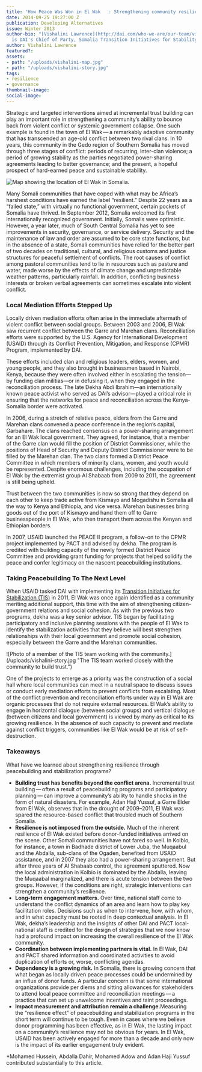 ```yaml
---
title: 'How Peace Was Won in El Wak   : Strengthening community resilience through peacebuilding initiatives'
date: 2014-09-25 19:27:00 Z
publication: Developing Alternatives
issue: Winter 2013
author-bio: "[Vishalini Lawrence](http://dai.com/who-we-are/our-team/vishalini-lawrence)
  is DAI's Chief of Party, Somalia Transition Initiatives for Stability."
author: Vishalini Lawrence
featured?: 
assets:
- path: "/uploads/vishalini-map.jpg"
- path: "/uploads/vishalini-story.jpg"
tags:
- resilience
- governance
thumbnail-image:
social-image:
---
```


<p>Strategic and targeted interventions aimed at incremental trust building can play an important role in strengthening a community’s ability to bounce back from violent conflict or systemic government collapse. One such example is found in the town of El Wak — a remarkably adaptive community that has transcended an age-old conflict between two rival clans. In 10 years, this community in the Gedo region of Southern Somalia has moved through three stages of conflict: periods of recurring, inter-clan violence; a period of growing stability as the parties negotiated power-sharing agreements leading to better governance; and the present, a hopeful prospect of hard-earned peace and sustainable stability. </p>


![Map showing the location of El Wak in Somalia.](/uploads/vishalini-map.jpg "El Wak, Somalia") 
  <p>Many Somali communities that have coped with what may be Africa’s harshest conditions have earned the label “resilient.” Despite 22 years as a “failed state,” with virtually no functional government, certain pockets of Somalia have thrived. In September 2012, Somalia welcomed its first internationally recognized government. Initially, Somalis were optimistic. However, a year later, much of South Central Somalia has yet to see improvements in security, governance, or service delivery. Security and the maintenance of law and order are assumed to be core state functions, but in the absence of a state, Somali communities have relied for the better part of two decades on traditional, cultural, and religious customs and justice structures for peaceful settlement of conflicts. The root causes of conflict among pastoral communities tend to lie in resources such as pasture and water, made worse by the effects of climate change and unpredictable weather patterns, particularly rainfall. In addition, conflicting business interests or broken verbal agreements can sometimes escalate into violent conflict.</p>
<h3>Local Mediation Efforts Stepped Up</h3>
  <p>Locally driven mediation efforts often arise in the immediate aftermath of violent conflict between social groups. Between 2003 and 2006, El Wak saw recurrent conflict between the Garre and Marehan clans. Reconciliation efforts were supported by the U.S. Agency for International Development (USAID) through its Conflict Prevention, Mitigation, and Response (CPMR) Program, implemented by DAI.</p>
  <p>These efforts included clan and religious leaders, elders, women, and young people, and they also brought in businessmen based in Nairobi, Kenya, because they were often involved either in escalating the tension—by funding clan militias—or in defusing it, when they engaged in the reconciliation process. The late Dekha Abdi Ibrahim—an internationally known peace activist who served as DAI’s advisor—played a critical role in ensuring that the networks for peace and reconciliation across the Kenya-Somalia border were activated. </p>
  <p>In 2006, during a stretch of relative peace, elders from the Garre and Marehan clans convened a peace conference in the region’s capital, Garbahare. The clans reached consensus on a power-sharing arrangement for an El Wak local government. They agreed, for instance, that a member of the Garre clan would fill the position of District Commissioner, while the positions of Head of Security and Deputy District Commissioner were to be filled by the Marehan clan. The two clans formed a District Peace Committee in which members of minority clans, women, and youth would be represented. Despite enormous challenges, including the occupation of El Wak by the extremist group Al Shabaab from 2009 to 2011, the agreement is still being upheld.</p>
  <p>Trust between the two communities is now so strong that they depend on each other to keep trade active from Kismayo and Mogadishu in Somalia all the way to Kenya and Ethiopia, and vice versa. Marehan businesses bring goods out of the port of Kismayo and hand them off to Garre businesspeople in El Wak, who then transport them across the Kenyan and Ethiopian borders.</p>
  <p>In 2007, USAID launched the PEACE II program, a follow-on to the CPMR project implemented by PACT and advised by dekha. The program is credited with building capacity of the newly formed District Peace Committee and providing grant funding for projects that helped solidify the peace and confer legitimacy on the nascent peacebuilding institutions.</p>
<h3>Taking Peacebuilding To The Next Level</h3>
<p>When USAID tasked DAI with implementing its <a href="http://dai.com/our-work/projects/somalia—transition-initiatives-stabilization-tis">Transition Initiatives for Stabilization (TIS)</a> in 2011, El Wak was once again identified as a community meriting additional support, this time with the aim of strengthening citizen-government relations and social cohesion. As with the previous two programs, dekha was a key senior advisor. TIS began by facilitating participatory and inclusive planning sessions with the people of El Wak to identify the stabilization activities that they believe will best strengthen relationships with their local government and promote social cohesion, especially between the Garre and the Marehan communities.</p>
![Photo of a member of the TIS team working with the community.](/uploads/vishalini-story.jpg "The TIS team worked closely with the community to build trust.") 
<p>One of the projects to emerge as a priority was the construction of a social hall where local communities can meet in a neutral space to discuss issues or conduct early mediation efforts to prevent conflicts from escalating. Most of the conflict prevention and reconciliation efforts under way in El Wak are organic processes that do not require external resources. El Wak’s ability to engage in horizontal dialogue (between social groups) and vertical dialogue (between citizens and local government) is viewed by many as critical to its growing resilience. In the absence of such capacity to prevent and mediate against conflict triggers, communities like El Wak would be at risk of self-destruction.</p>
<h3>Takeaways</h3>
  <p>What have we learned about strengthening resilience through peacebuilding and stabilization programs?</p>
  <ul>
    <li><strong>Building trust has benefits beyond the conflict arena.</strong> Incremental trust building — often a result of peacebuilding programs and participatory planning — can improve a community’s ability to handle shocks in the form of natural disasters. For example, Adan Haji Yussuf, a Garre Elder from El Wak, observes that in the drought of 2009–2011, El Wak was spared the resource-based conflict that troubled much of Southern Somalia. </li>
    <li><strong>Resilience is not imposed from the outside.</strong> Much of the inherent resilience of El Wak existed before donor-funded initiatives arrived on the scene. Other Somali communities have not fared so well. In Kolbio, for instance, a town in Badhade district of Lower Juba, the Muqaabul and the Abdalla, sub-clans of the Ogaden, benefited from USAID assistance, and in 2007 they also had a power-sharing arrangement. But after three years of Al Shabaab control, the agreement sputtered. Now the local administration in Kolbio is dominated by the Abdalla, leaving the Muqaabal marginalized, and there is acute tension between the two groups. However, if the conditions are right, strategic interventions can strengthen a community’s resilience. </li>
    <li><strong>Long-term engagement matters.</strong> Over time, national staff come to understand the conflict dynamics of an area and learn how to play key facilitation roles. Decisions such as when to intervene, how, with whom, and in what capacity must be rooted in deep contextual analysis. In El Wak, dekha’s leadership and the insights of other DAI and PACT local-national staff is credited for the design of strategies that we now know had a profound impact on increasing the overall resilience of the El Wak community. </li>
    <li><strong>Coordination between implementing partners is vital.</strong> In El Wak, DAI and PACT shared information and coordinated activities to avoid duplication of efforts or, worse, conflicting agendas.</li>
    <li><strong>Dependency is a growing risk.</strong> In Somalia, there is growing concern that what began as locally driven peace processes could be undermined by an influx of donor funds. A particular concern is that some international organizations provide per diems and sitting allowances for stakeholders to attend local peace committee and reconciliation meetings — a practice that can set up unwelcome incentives and taint proceedings.</li>
    <li><strong> Impact measurement and attribution remain a challenge.</strong>Measuring the “resilience effect” of peacebuilding and stabilization programs in the short term will continue to be tough. Even in cases where we believe donor programming has been effective, as in El Wak, the lasting impact on a community’s resilience may not be obvious for years. In El Wak, USAID has been actively engaged for more than a decade and only now is the impact of its earlier engagement truly evident.</li>
  </ul>
  <p class="details">*Mohamed Hussein, Abdalla Dahir, Mohamed Adow and Adan Haji Yussuf contributed substantially to this article.</p>
